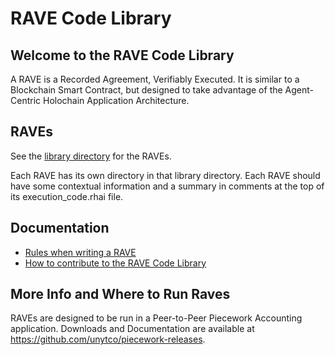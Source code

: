 # RAVE Code Library

## Welcome to the RAVE Code Library

A RAVE is a Recorded Agreement, Verifiably Executed. It is similar to a Blockchain Smart Contract, but designed to take advantage of the Agent-Centric Holochain Application Architecture.

## RAVEs

See the [library directory](./library) for the RAVEs.

Each RAVE has its own directory in that library directory. Each RAVE should have some contextual information and a summary in comments at the top of its execution_code.rhai file.

## Documentation

- [Rules when writing a RAVE](./docs/rave_rules.md)
- [How to contribute to the RAVE Code Library](./CONTRIBUTING.md)

## More Info and Where to Run Raves

RAVEs are designed to be run in a Peer-to-Peer Piecework Accounting application. Downloads and Documentation are available at https://github.com/unytco/piecework-releases.
